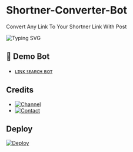 # Shortner-Converter-Bot
Convert Any Link To Your Shortner Link With Post

![Typing SVG](https://readme-typing-svg.herokuapp.com/?lines=AN+ADVANCE+LINK+SHORTNER+BOT!;CREATED+BY+Movɩe+Vɩɭɭʌ)
</p>


## 🚀 Demo Bot
- [ʟɪɴᴋ ꜱᴇᴀʀᴄʜ ʙᴏᴛ](https://telegram.me/Link_Search_Robot)

## Credits 

* [![Channel](https://img.shields.io/static/v1?label=Channel&message=YouTube&color=critical)](https://youtube.com/@MovieVillaYT)
* [![Contact](https://img.shields.io/static/v1?label=Contact&message=On+Telegram&color=critical)](https://telegram.dog/MovieVillaSupport)

## Deploy 

[![Deploy](https://www.herokucdn.com/deploy/button.svg)](https://heroku.com/deploy?template=https://github.com/MovieVillaYT/Shortner-Converter-Bot)
